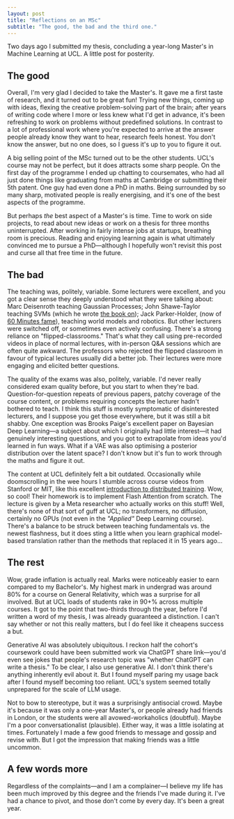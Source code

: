 ```yaml
---
layout: post
title: "Reflections on an MSc"
subtitle: "The good, the bad and the third one."
---
```



Two days ago I submitted my thesis, concluding a year-long Master's in Machine Learning at UCL. A little post for posterity.

## The good
Overall, I'm very glad I decided to take the Master's. It gave me a first taste of research, and it turned out to be great fun! Trying new things, coming up with ideas, flexing the creative problem-solving part of the brain; after years of writing code where I more or less knew what I'd get in advance, it's been refreshing to work on problems without predefined solutions. In contrast to a lot of professional work where you're expected to arrive at the answer people already know they want to hear, research feels honest. You don't know the answer, but no one does, so I guess it's up to you to figure it out.

A big selling point of the MSc turned out to be the other students. UCL's course may not be perfect, but it does attracts some sharp people. On the first day of the programme I ended up chatting to coursemates, who had all just done things like graduating from maths at Cambridge or submitting their 5th patent. One guy had even done a PhD in maths. Being surrounded by so many sharp, motivated people is really energising, and it's one of the best aspects of the programme.

But perhaps *the* best aspect of a Master's is time. Time to work on side projects, to read about new ideas or work on a thesis for three months uninterrupted. After working in fairly intense jobs at startups, breathing room is precious. Reading and enjoying learning again is what ultimately convinced me to pursue a PhD—although I hopefully won't revisit this post and curse all that free time in the future.

## The bad
The teaching was, politely, variable. Some lecturers were excellent, and you got a clear sense they deeply understood what they were talking about: Marc Deisenroth teaching Gaussian Processes; John Shawe-Taylor teaching SVMs (which he wrote [the book on](https://www.cambridge.org/core/books/an-introduction-to-support-vector-machines-and-other-kernelbased-learning-methods/A6A6F4084056A4B23F88648DDBFDD6FC)); Jack Parker-Holder, (now of [60 Minutes fame](https://youtu.be/qUbx5RC8ro4?si=l0JsF8nYFoGy96N9)), teaching world models and robotics. But other lecturers were switched off, or sometimes even actively confusing. There's a strong reliance on "flipped-classrooms." That's what they call using pre-recorded videos in place of normal lectures, with in-person Q&A sessions which are often quite awkward. The professors who rejected the flipped classroom in favour of typical lectures usually did a better job. Their lectures were more engaging and elicited better questions.

The quality of the exams was also, politely, variable. I'd never really considered exam quality before, but you start to when they're bad. Question-for-question repeats of previous papers, patchy coverage of the course content, or problems requiring concepts the lecturer hadn't bothered to teach. I think this stuff is mostly symptomatic of disinterested lecturers, and I suppose you get those everywhere, but it was still a bit shabby. One exception was Brooks Paige's excellent paper on Bayesian Deep Learning—a subject about which I originally had little interest—it had genuinely interesting questions, and you got to extrapolate from ideas you'd learned in fun ways. What if a VAE was also optimising a posterior distribution over the latent space? I don't know but it's fun to work through the maths and figure it out.

The content at UCL definitely felt a bit outdated. Occasionally while doomscrolling in the wee hours I stumble across course videos from Stanford or MIT, like this excellent [introduction to distributed training](https://www.youtube.com/watch?v=9MvD-XsowsE&ab_channel=StanfordOnline). Wow, so cool! Their homework is to implement Flash Attention from scratch. The lecture is given by a Meta researcher who actually works on this stuff! Well, there's none of that sort of guff at UCL; no transformers, no diffusion, certainly no GPUs (not even in the *"Applied"* Deep Learning course). There's a balance to be struck between teaching fundamentals vs. the newest flashness, but it does sting a little when you learn graphical model-based translation rather than the methods that replaced it in 15 years ago...

## The rest
Wow, grade inflation is actually real. Marks were noticeably easier to earn compared to my Bachelor's. My highest mark in undergrad was around 80% for a course on General Relativity, which was a surprise for all involved. But at UCL loads of students rake in 90+% across multiple courses. It got to the point that two-thirds through the year, before I'd written a word of my thesis, I was already guaranteed a distinction. I can't say whether or not this really matters, but I do feel like it cheapens success a but.

Generative AI was absolutely ubiquitous. I reckon half the cohort's coursework could have been submitted work via ChatGPT share link—you'd even see jokes that people's research topic was "whether ChatGPT can write a thesis." To be clear, I also use generative AI. I don't think there's anything inherently evil about it. But I found myself paring my usage back after I found myself becoming too reliant. UCL's system seemed totally unprepared for the scale of LLM usage.

Not to bow to stereotype, but it was a surprisingly antisocial crowd. Maybe it's because it was only a one-year Master's, or people already had friends in London, or the students were all avowed-workaholics (doubtful). Maybe I'm a poor conversationalist (plausible). Either way, it was a little isolating at times. Fortunately I made a few good friends to message and gossip and revise with. But I got the impression that making friends was a little uncommon.

## A few words more
Regardless of the complaints—and I am a complainer—I believe my life has been much improved by this degree and the friends I've made during it. I've had a chance to pivot, and those don't come by every day. It's been a great year.